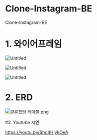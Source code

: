 # Clone-Instagram-BE
Clone-Instagram-BE
# 1. 와이어프레임

![Untitled](https://s3-us-west-2.amazonaws.com/secure.notion-static.com/7d63a0b9-acaa-4d74-8f9c-3cab00a0ab8d/Untitled.png)

![Untitled](https://s3-us-west-2.amazonaws.com/secure.notion-static.com/0f543381-1aac-49f5-8931-b6e310fd74c6/Untitled.png)

![Untitled](https://s3-us-west-2.amazonaws.com/secure.notion-static.com/91e52306-494d-4b87-97e0-fdd5ccbe62f3/Untitled.png)


# 2. ERD

![클론코딩 테이블.png](https://s3-us-west-2.amazonaws.com/secure.notion-static.com/42ed159e-e2b5-403a-8627-881556e038c1/%ED%81%B4%EB%A1%A0%EC%BD%94%EB%94%A9_%ED%85%8C%EC%9D%B4%EB%B8%94.png)


#3. Youtube 시연


https://youtu.be/6ho4HjvkOeA
